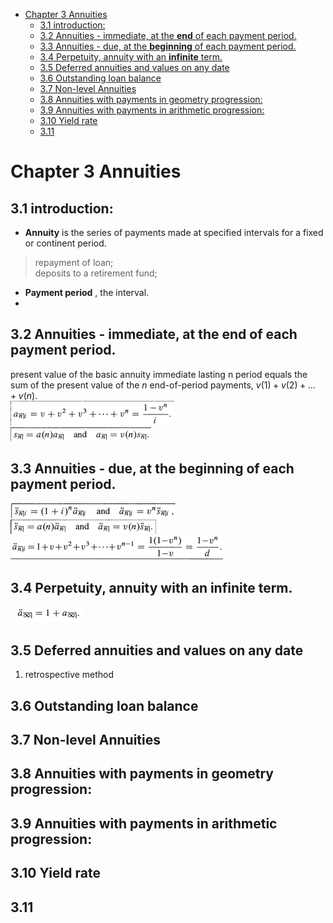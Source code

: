 <!-- TOC depthFrom:1 depthTo:6 withLinks:1 updateOnSave:1 orderedList:0 -->

- [Chapter 3 Annuities](#chapter-3-annuities)
	- [3.1 introduction:](#31-introduction)
	- [3.2 Annuities - immediate, at the **end** of each payment period.](#32-annuities-immediate-at-the-end-of-each-payment-period)
	- [3.3 Annuities - due, at the **beginning** of each payment period.](#33-annuities-due-at-the-beginning-of-each-payment-period)
	- [3.4 Perpetuity, annuity with an **infinite** term.](#34-perpetuity-annuity-with-an-infinite-term)
	- [3.5 Deferred annuities and values on any date](#35-deferred-annuities-and-values-on-any-date)
	- [3.6 Outstanding loan balance](#36-outstanding-loan-balance)
	- [3.7 Non-level Annuities](#37-non-level-annuities)
	- [3.8 Annuities with payments in geometry progression:](#38-annuities-with-payments-in-geometry-progression)
	- [3.9 Annuities with payments in arithmetic progression:](#39-annuities-with-payments-in-arithmetic-progression)
	- [3.10 Yield rate](#310-yield-rate)
	- [3.11](#311)

<!-- /TOC -->

# Chapter 3 Annuities  

## 3.1 introduction:     
* **Annuity** is the series of payments made at specified intervals for a fixed or continent period.     
> repayment of loan;     
> deposits to a retirement fund;     

* **Payment period** , the interval.     
*

## 3.2 Annuities - immediate, at the **end** of each payment period.      
present value of the basic annuity immediate lasting n period equals the sum of the present value of the $n$ end-of-period payments, $v(1) + v(2) + \ldots + v(n)$.      
![Snip20161005_100](assets/MATH-175-Chapter-3-c20df.png)     
![Snip20161005_101](assets/MATH-175-Chapter-3-2cafc.png)     

## 3.3 Annuities - due, at the **beginning** of each payment period.       
![Snip20161003_71](assets/MATH-175-Chapter-3-b3f9a.png)      
![Snip20161003_70](assets/MATH-175-Chapter-3-e40c5.png)     
![Snip20161005_103](assets/MATH-175-Chapter-3-447b2.png)     

## 3.4 Perpetuity, annuity with an **infinite** term.       
![Snip20161003_68](assets/MATH-175-Chapter-3-0e58a.png)     

## 3.5 Deferred annuities and values on any date      
1. retrospective method     

## 3.6 Outstanding loan balance     

## 3.7 Non-level Annuities

## 3.8 Annuities with payments in geometry progression:     

## 3.9 Annuities with payments in arithmetic progression:     

## 3.10 Yield rate     

## 3.11
